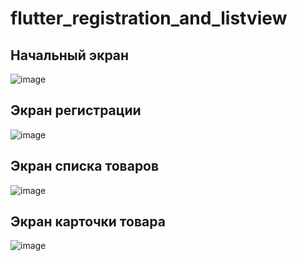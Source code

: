 # flutter_registration_and_listview

## Начальный экран
![image](https://github.com/CaptainPolyana/RegistrationAndOtherComponents/assets/145181221/fd064e25-236c-473e-990b-99b210f970bc)

## Экран регистрации
![image](https://github.com/CaptainPolyana/RegistrationAndOtherComponents/assets/145181221/8491661c-97a7-4070-84a2-e5ac7766322b)

## Экран списка товаров
![image](https://github.com/CaptainPolyana/RegistrationAndOtherComponents/assets/145181221/a7a83a57-5b9f-47a8-a3e1-7894df03e44c)

## Экран карточки товара
![image](https://github.com/CaptainPolyana/RegistrationAndOtherComponents/assets/145181221/e94cb189-9d9a-473b-9154-e904be523fb5)

